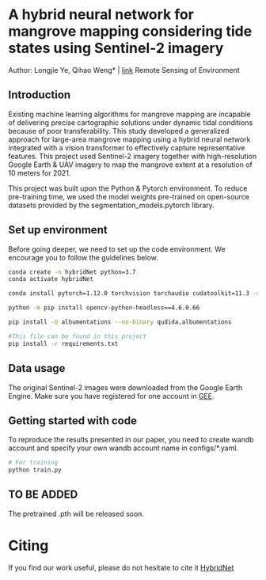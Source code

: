 # A hybrid neural network for mangrove mapping considering tide states using Sentinel-2 imagery
Author: Longjie Ye, Qihao Weng* | [link](https://www.sciencedirect.com/science/article/pii/S0034425725003219)
Remote Sensing of Environment

## Introduction
Existing machine learning algorithms for mangrove mapping are incapable of delivering precise cartographic solutions under dynamic tidal conditions because of poor transferability. This study developed a generalized approach for large-area mangrove mapping using a hybrid neural network integrated with a vision transformer to effectively capture representative features. This project used Sentinel-2 imagery together with high-resolution Google Earth & UAV imagery to map the mangrove extent at a resolution of 10 meters for 2021. 

This project was built upon the Python & Pytorch environment. To reduce pre-training time, we used the model weights pre-trained on open-source datasets provided by the segmentation_models.pytorch library.
 

## Set up environment
Before going deeper, we need to set up the code environment. We encourage you to follow the guidelines below.
```bash
conda create -n hybridNet python=3.7
conda activate hybridNet

conda install pytorch=1.12.0 torchvision torchaudio cudatoolkit=11.3 -c pytorch -c nvidia

python -m pip install opencv-python-headless==4.6.0.66

pip install -U albumentations --no-binary qudida,albumentations

#This file can be found in this project
pip install -r requirements.txt

```

## Data usage
The original Sentinel-2 images were downloaded from the Google Earth Engine. Make sure you have registered for one account in [GEE](https://earthengine.google.com).

## Getting started with code
To reproduce the results presented in our paper, you need to create wandb account and specify your own wandb account name in configs/*.yaml. 
```bash
# For training
python train.py

```

## TO BE ADDED
The pretrained .pth will be released soon.


# Citing
If you find our work useful, please do not hesitate to cite it [HybridNet](https://www.sciencedirect.com/science/article/pii/S0034425725003219)






